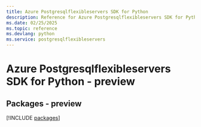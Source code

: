 ```yaml
---
title: Azure Postgresqlflexibleservers SDK for Python
description: Reference for Azure Postgresqlflexibleservers SDK for Python
ms.date: 02/25/2025
ms.topic: reference
ms.devlang: python
ms.service: postgresqlflexibleservers
---
```

# Azure Postgresqlflexibleservers SDK for Python - preview
## Packages - preview
[!INCLUDE [packages](postgresqlflexibleservers-index.md)]